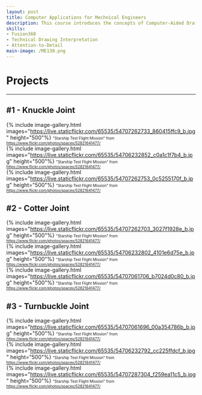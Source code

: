 ```yaml
---
layout: post
title: Computer Applications for Mechnical Engineers
description: This course introduces the concepts of Computer-Aided Drafting (CAD) and describes the capabilities of the AutoCAD software in developing electronic drawings (e-Drawings). It also covers an introduction to the AutoCAD environment, terminologies, and the general operating procedures, and various techniques in entering and executing basic AutoCAD commands.
skills: 
- Fusion360
- Technical Drawing Interpretation
- Attention-to-Detail
main-image: /ME130.png
---
```

# Projects
---
## #1 - Knuckle Joint
{% include image-gallery.html 
images="https://live.staticflickr.com/65535/54707262733_860415ffc9_b.jpg" height="500"%}
<span style="font-size: 10px">"Starship Test Flight Mission" from https://www.flickr.com/photos/spacex/52821641477/</span>  
{% include image-gallery.html 
images="https://live.staticflickr.com/65535/54706232852_c0a1c1f7b4_b.jpg" height="500"%}
<span style="font-size: 10px">"Starship Test Flight Mission" from https://www.flickr.com/photos/spacex/52821641477/</span>  
{% include image-gallery.html 
images="https://live.staticflickr.com/65535/54707262753_0c5255170f_b.jpg" height="500"%}
<span style="font-size: 10px">"Starship Test Flight Mission" from https://www.flickr.com/photos/spacex/52821641477/</span>  

## #2 - Cotter Joint
{% include image-gallery.html 
images="https://live.staticflickr.com/65535/54707262703_3027f1928e_b.jpg" height="500"%}
<span style="font-size: 10px">"Starship Test Flight Mission" from https://www.flickr.com/photos/spacex/52821641477/</span>  
{% include image-gallery.html 
images="https://live.staticflickr.com/65535/54706232802_4101e6d75e_b.jpg" height="500"%}
<span style="font-size: 10px">"Starship Test Flight Mission" from https://www.flickr.com/photos/spacex/52821641477/</span>  
{% include image-gallery.html 
images="https://live.staticflickr.com/65535/54707061706_b7024d0c80_b.jpg" height="500"%}
<span style="font-size: 10px">"Starship Test Flight Mission" from https://www.flickr.com/photos/spacex/52821641477/</span>  

## #3 - Turnbuckle Joint
{% include image-gallery.html 
images="https://live.staticflickr.com/65535/54707061696_00a354786b_b.jpg" height="500"%}
<span style="font-size: 10px">"Starship Test Flight Mission" from https://www.flickr.com/photos/spacex/52821641477/</span>  
{% include image-gallery.html 
images="https://live.staticflickr.com/65535/54706232792_cc225ffdcf_b.jpg" height="500"%}
<span style="font-size: 10px">"Starship Test Flight Mission" from https://www.flickr.com/photos/spacex/52821641477/</span>  
{% include image-gallery.html 
images="https://live.staticflickr.com/65535/54707287304_f259ea11c5_b.jpg" height="500"%}
<span style="font-size: 10px">"Starship Test Flight Mission" from https://www.flickr.com/photos/spacex/52821641477/</span> 

